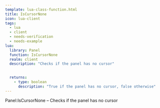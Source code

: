 ```yaml
---
template: lua-class-function.html
title: IsCursorNone
icon: lua-client
tags:
  - lua
  - client
  - needs-verification
  - needs-example
lua:
  library: Panel
  function: IsCursorNone
  realm: client
  description: "Checks if the panel has no cursor"
  
  
  returns:
    - type: boolean
      description: "True if the panel has no cursor, false otherwise"
---
```


<div class="lua__search__keywords">
Panel:IsCursorNone &#x2013; Checks if the panel has no cursor
</div>
